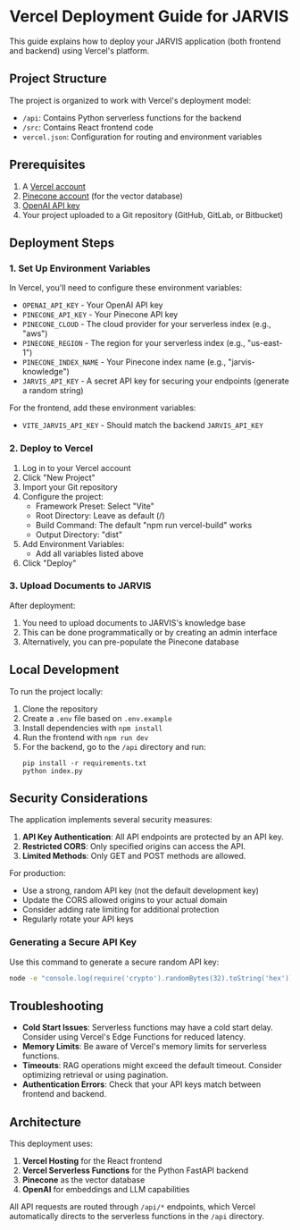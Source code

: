 # Vercel Deployment Guide for JARVIS

This guide explains how to deploy your JARVIS application (both frontend and backend) using Vercel's platform.

## Project Structure

The project is organized to work with Vercel's deployment model:

- `/api`: Contains Python serverless functions for the backend
- `/src`: Contains React frontend code
- `vercel.json`: Configuration for routing and environment variables

## Prerequisites

1. A [Vercel account](https://vercel.com/signup)
2. [Pinecone account](https://www.pinecone.io/) (for the vector database)
3. [OpenAI API key](https://platform.openai.com/api-keys)
4. Your project uploaded to a Git repository (GitHub, GitLab, or Bitbucket)

## Deployment Steps

### 1. Set Up Environment Variables

In Vercel, you'll need to configure these environment variables:

- `OPENAI_API_KEY` - Your OpenAI API key
- `PINECONE_API_KEY` - Your Pinecone API key
- `PINECONE_CLOUD` - The cloud provider for your serverless index (e.g., "aws")
- `PINECONE_REGION` - The region for your serverless index (e.g., "us-east-1")
- `PINECONE_INDEX_NAME` - Your Pinecone index name (e.g., "jarvis-knowledge")
- `JARVIS_API_KEY` - A secret API key for securing your endpoints (generate a random string)

For the frontend, add these environment variables:

- `VITE_JARVIS_API_KEY` - Should match the backend `JARVIS_API_KEY`

### 2. Deploy to Vercel

1. Log in to your Vercel account
2. Click "New Project"
3. Import your Git repository
4. Configure the project:
   - Framework Preset: Select "Vite"
   - Root Directory: Leave as default (/)
   - Build Command: The default "npm run vercel-build" works
   - Output Directory: "dist"
5. Add Environment Variables:
   - Add all variables listed above
6. Click "Deploy"

### 3. Upload Documents to JARVIS

After deployment:

1. You need to upload documents to JARVIS's knowledge base
2. This can be done programmatically or by creating an admin interface
3. Alternatively, you can pre-populate the Pinecone database

## Local Development

To run the project locally:

1. Clone the repository
2. Create a `.env` file based on `.env.example`
3. Install dependencies with `npm install`
4. Run the frontend with `npm run dev`
5. For the backend, go to the `/api` directory and run:
   ```
   pip install -r requirements.txt
   python index.py
   ```

## Security Considerations

The application implements several security measures:

1. **API Key Authentication**: All API endpoints are protected by an API key.
2. **Restricted CORS**: Only specified origins can access the API.
3. **Limited Methods**: Only GET and POST methods are allowed.

For production:

- Use a strong, random API key (not the default development key)
- Update the CORS allowed origins to your actual domain
- Consider adding rate limiting for additional protection
- Regularly rotate your API keys

### Generating a Secure API Key

Use this command to generate a secure random API key:

```bash
node -e "console.log(require('crypto').randomBytes(32).toString('hex'))"
```

## Troubleshooting

- **Cold Start Issues**: Serverless functions may have a cold start delay. Consider using Vercel's Edge Functions for reduced latency.
- **Memory Limits**: Be aware of Vercel's memory limits for serverless functions.
- **Timeouts**: RAG operations might exceed the default timeout. Consider optimizing retrieval or using pagination.
- **Authentication Errors**: Check that your API keys match between frontend and backend.

## Architecture

This deployment uses:

1. **Vercel Hosting** for the React frontend
2. **Vercel Serverless Functions** for the Python FastAPI backend
3. **Pinecone** as the vector database
4. **OpenAI** for embeddings and LLM capabilities

All API requests are routed through `/api/*` endpoints, which Vercel automatically directs to the serverless functions in the `/api` directory.
